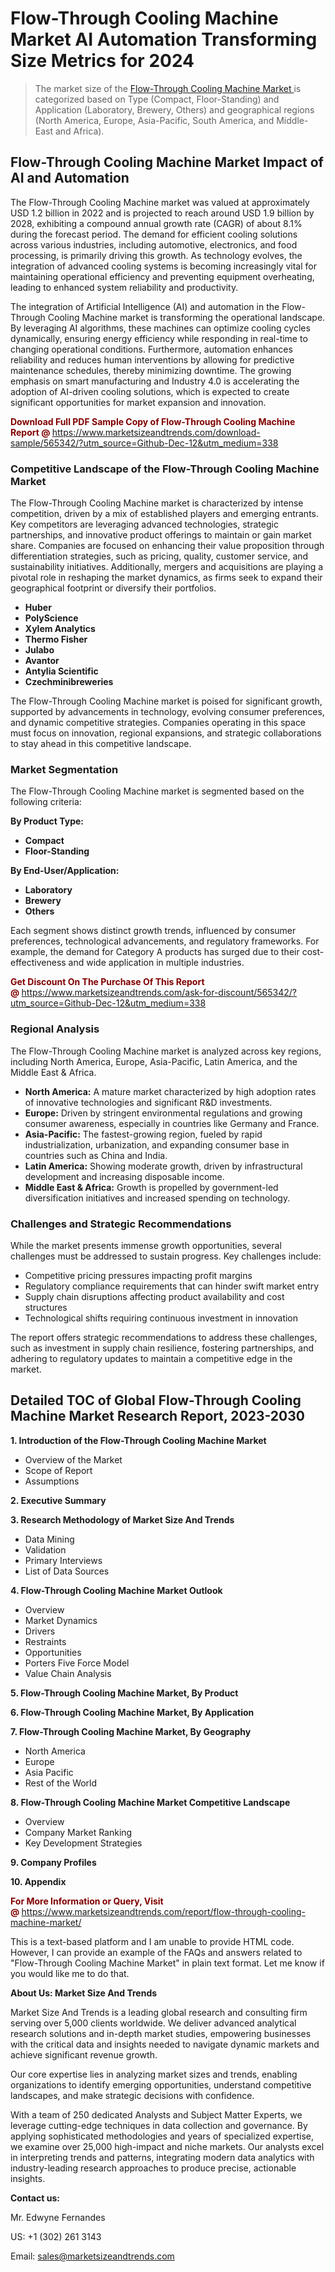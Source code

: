 <H1>Flow-Through Cooling Machine Market AI Automation Transforming Size Metrics for 2024</H1><blockquote><p>The market size of the <a href="https://www.marketsizeandtrends.com/download-sample/565342/?utm_source=Github-Dec-12&amp;utm_medium=338" target="_blank">Flow-Through Cooling Machine Market </a>is categorized based on Type (Compact, Floor-Standing) and Application (Laboratory, Brewery, Others) and geographical regions (North America, Europe, Asia-Pacific, South America, and Middle-East and Africa).</p></blockquote><p><h2>Flow-Through Cooling Machine Market Impact of AI and Automation</h2><p>The Flow-Through Cooling Machine market was valued at approximately USD 1.2 billion in 2022 and is projected to reach around USD 1.9 billion by 2028, exhibiting a compound annual growth rate (CAGR) of about 8.1% during the forecast period. The demand for efficient cooling solutions across various industries, including automotive, electronics, and food processing, is primarily driving this growth. As technology evolves, the integration of advanced cooling systems is becoming increasingly vital for maintaining operational efficiency and preventing equipment overheating, leading to enhanced system reliability and productivity.</p><p>The integration of Artificial Intelligence (AI) and automation in the Flow-Through Cooling Machine market is transforming the operational landscape. By leveraging AI algorithms, these machines can optimize cooling cycles dynamically, ensuring energy efficiency while responding in real-time to changing operational conditions. Furthermore, automation enhances reliability and reduces human interventions by allowing for predictive maintenance schedules, thereby minimizing downtime. The growing emphasis on smart manufacturing and Industry 4.0 is accelerating the adoption of AI-driven cooling solutions, which is expected to create significant opportunities for market expansion and innovation.</p></p><p><strong><span style="color: #800000;">Download Full PDF Sample Copy of Flow-Through Cooling Machine Report @</span>&nbsp;</strong><a href="https://www.marketsizeandtrends.com/download-sample/565342/?utm_source=Github-Dec-12&amp;utm_medium=338">https://www.marketsizeandtrends.com/download-sample/565342/?utm_source=Github-Dec-12&amp;utm_medium=338</a></p><h3>Competitive Landscape of the Flow-Through Cooling Machine Market</h3><p>The Flow-Through Cooling Machine market is characterized by intense competition, driven by a mix of established players and emerging entrants. Key competitors are leveraging advanced technologies, strategic partnerships, and innovative product offerings to maintain or gain market share. Companies are focused on enhancing their value proposition through differentiation strategies, such as pricing, quality, customer service, and sustainability initiatives. Additionally, mergers and acquisitions are playing a pivotal role in reshaping the market dynamics, as firms seek to expand their geographical footprint or diversify their portfolios.</p><p><strong><p><ul><li>Huber </li><li> PolyScience </li><li> Xylem Analytics </li><li> Thermo Fisher </li><li> Julabo </li><li> Avantor </li><li> Antylia Scientific </li><li> Czechminibreweries</p></li></ul></p></strong></p><p>The Flow-Through Cooling Machine market is poised for significant growth, supported by advancements in technology, evolving consumer preferences, and dynamic competitive strategies. Companies operating in this space must focus on innovation, regional expansions, and strategic collaborations to stay ahead in this competitive landscape.</p><h3>Market Segmentation</h3><p>The Flow-Through Cooling Machine market is segmented based on the following criteria:</p><p><strong>By Product Type:</strong></p><p><strong><p><ul><li>Compact </li><li> Floor-Standing</p></li></ul></p></strong></p><p><strong>By End-User/Application:</strong></p><p><strong><p><ul><li>Laboratory </li><li> Brewery </li><li> Others</p></li></ul></p></strong></p><p>Each segment shows distinct growth trends, influenced by consumer preferences, technological advancements, and regulatory frameworks. For example, the demand for Category A products has surged due to their cost-effectiveness and wide application in multiple industries.</p><p><strong><span style="color: #800000;">Get Discount On The Purchase Of This Report @&nbsp;</span></strong><a href="https://www.marketsizeandtrends.com/ask-for-discount/565342/?utm_source=Github-Dec-12&amp;utm_medium=338">https://www.marketsizeandtrends.com/ask-for-discount/565342/?utm_source=Github-Dec-12&amp;utm_medium=338</a></p><h3>Regional Analysis</h3><p>The Flow-Through Cooling Machine market is analyzed across key regions, including North America, Europe, Asia-Pacific, Latin America, and the Middle East &amp; Africa.</p><ul><li><strong>North America:</strong> A mature market characterized by high adoption rates of innovative technologies and significant R&amp;D investments.</li><li><strong>Europe:</strong> Driven by stringent environmental regulations and growing consumer awareness, especially in countries like Germany and France.</li><li><strong>Asia-Pacific:</strong> The fastest-growing region, fueled by rapid industrialization, urbanization, and expanding consumer base in countries such as China and India.</li><li><strong>Latin America:</strong> Showing moderate growth, driven by infrastructural development and increasing disposable income.</li><li><strong>Middle East &amp; Africa:</strong> Growth is propelled by government-led diversification initiatives and increased spending on technology.</li></ul><h3>Challenges and Strategic Recommendations</h3><p>While the market presents immense growth opportunities, several challenges must be addressed to sustain progress. Key challenges include:</p><ul><li>Competitive pricing pressures impacting profit margins</li><li>Regulatory compliance requirements that can hinder swift market entry</li><li>Supply chain disruptions affecting product availability and cost structures</li><li>Technological shifts requiring continuous investment in innovation</li></ul><p>The report offers strategic recommendations to address these challenges, such as investment in supply chain resilience, fostering partnerships, and adhering to regulatory updates to maintain a competitive edge in the market.</p><h2>Detailed TOC of Global Flow-Through Cooling Machine Market Research Report, 2023-2030</h2><p><strong>1. Introduction of the Flow-Through Cooling Machine Market</strong></p><ul><li>Overview of the Market</li><li>Scope of Report</li><li>Assumptions&nbsp;</li></ul><p><strong>2. Executive Summary</strong></p><p><strong>3. Research Methodology of <strong>Market Size And Trends</strong></strong></p><ul><li>Data Mining</li><li>Validation</li><li>Primary Interviews</li><li>List of Data Sources&nbsp;</li></ul><p><strong>4. Flow-Through Cooling Machine Market Outlook</strong></p><ul><li>Overview</li><li>Market Dynamics</li><li>Drivers</li><li>Restraints</li><li>Opportunities</li><li>Porters Five Force Model</li><li>Value Chain Analysis&nbsp;</li></ul><p><strong>5. Flow-Through Cooling Machine Market, By Product</strong></p><p><strong>6. Flow-Through Cooling Machine Market, By Application</strong></p><p><strong>7. Flow-Through Cooling Machine Market, By Geography</strong></p><ul><li>North America</li><li>Europe</li><li>Asia Pacific</li><li>Rest of the World&nbsp;</li></ul><p><strong>8. Flow-Through Cooling Machine Market Competitive Landscape</strong></p><ul><li>Overview</li><li>Company Market Ranking</li><li>Key Development Strategies&nbsp;</li></ul><p><strong>9. Company Profiles</strong></p><p><strong>10. Appendix</strong></p><p><strong><span style="color: #800000;">For More Information or Query, Visit @&nbsp;</span></strong><a href="https://www.marketsizeandtrends.com/report/flow-through-cooling-machine-market/">https://www.marketsizeandtrends.com/report/flow-through-cooling-machine-market/</a></p><p>This is a text-based platform and I am unable to provide HTML code. However, I can provide an example of the FAQs and answers related to "Flow-Through Cooling Machine Market" in plain text format. Let me know if you would like me to do that.</p><p><strong>About Us:&nbsp;Market Size And Trends</strong></p><p>Market Size And Trends&nbsp;is a leading global research and consulting firm serving over 5,000 clients worldwide. We deliver advanced analytical research solutions and in-depth market studies, empowering businesses with the critical data and insights needed to navigate dynamic markets and achieve significant revenue growth.</p><p>Our core expertise lies in analyzing market sizes and trends, enabling organizations to identify emerging opportunities, understand competitive landscapes, and make strategic decisions with confidence.</p><p>With a team of 250 dedicated Analysts and Subject Matter Experts, we leverage cutting-edge techniques in data collection and governance. By applying sophisticated methodologies and years of specialized expertise, we examine over 25,000 high-impact and niche markets. Our analysts excel in interpreting trends and patterns, integrating modern data analytics with industry-leading research approaches to produce precise, actionable insights.</p><p><strong>Contact us:</strong></p><p>Mr. Edwyne Fernandes</p><p>US: +1 (302) 261 3143</p><p>Email: <a href="mailto:sales@marketsizeandtrends.com">sales@marketsizeandtrends.com</a>&nbsp;</p>
